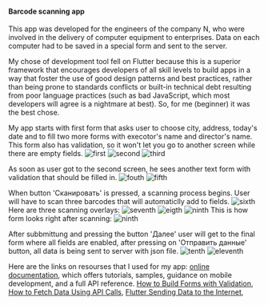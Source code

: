 #### Barcode scanning app

This app was developed for the engineers of the company N, who were involved in the delivery of computer equipment to enterprises. Data on each computer had to be saved in a special form and sent to the server.

My chose of development tool fell on Flutter because this is a superior framework that encourages developers of all skill levels to build apps in a way that foster the use of good design patterns and best practices, rather than being prone to standards conflicts or built-in technical debt resulting from poor language practices (such as bad JavaScript, which most developers will agree is a nightmare at best). So, for me (beginner) it was the best chose.

My app starts with first form that asks user to choose city, address, today's date and to fill two more forms with execotor's name and director's name. This form also has validation, so it won't let you go to another screen while there are empty fields.
![first](/screenshots/firstform.png)
![second](/screenshots/firstformvalidation.png)
![third](/screenshots/firstformfilled.png)


As soon as user got to the second screen, he sees another text form with validation that should be filled in.
![fouth](/screenshots/secondform.png)
![fifth](/screenshots/secondformvalidation.png)

When button 'Сканировать' is pressed, a scanning process begins. User will have to scan three barcodes that will automaticlly add to fields.
![sixth](/screenshots/secondformsemifilled.png)
Here are three scanning overlays:
![seventh](/screenshots/firstoverlay.png)
![eigth](/screenshots/secondoverlay.png)
![ninth](/screenshots/thirdoverlay.png)
This is how form looks right after scanning:
![ninth](/screenshots/secondformfilled.png)

After subbmittung and pressing the button 'Далее' user will get to the final form where all fields are enabled, after pressing on 'Отправить данные' button, all data is being sent to server with json file.
![tenth](/screenshots/thirdform1.png)
![eleventh](/screenshots/thirdform2.png)



Here are the links on resourses that I used for my app:
[online documentation](https://flutter.dev/docs), which offers tutorials,
samples, guidance on mobile development, and a full API reference.
[How to Build Forms with Validation](https://flutter.dev/docs/cookbook/forms/validation),
[How to Fetch Data Using API Calls](https://medium.com/@maffan/how-to-fetch-data-using-api-calls-in-flutter-99668a60170c),
[Flutter Sending Data to the Internet](https://www.geeksforgeeks.org/flutter-sending-data-to-the-internet/),
